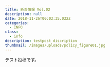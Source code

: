 ```yaml
---
title: 新着情報 Vol.02
description: null
date: 2018-11-26T00:03:35.032Z
categories:
  - INFO
class:
  - info
description: testpost discription
thumbnail: /images/uploads/policy_figure01.jpg
---
```

テスト投稿です。


